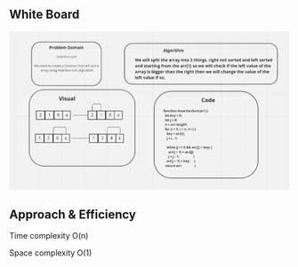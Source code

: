 ## White Board

![img](./InsertionSort.png)


## Approach & Efficiency

Time complexity O(n)

Space complexity O(1)